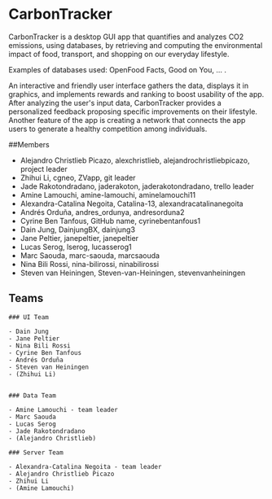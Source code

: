 # CarbonTracker

CarbonTracker is a desktop GUI app that quantifies and analyzes CO2 emissions, using databases, by retrieving and computing the environmental impact
of food, transport, and shopping on our everyday lifestyle.

Examples of databases used: OpenFood Facts, Good on You, ... .

An interactive and friendly user interface gathers the data, displays it in graphics, and implements rewards and ranking to boost usability of the app.
After analyzing the user's input data, CarbonTracker provides a personalized feedback proposing specific improvements on their lifestyle.
Another feature of the app is creating a network that connects the app users to generate a healthy competition among individuals.

##Members

- Alejandro Christlieb Picazo, alexchristlieb, alejandrochristliebpicazo, project leader
- Zhihui Li, cgneo, ZVapp, git leader
- Jade Rakotondradano, jaderakoton, jaderakotondradano, trello leader
- Amine Lamouchi, amine-lamouchi, aminelamouchi11
- Alexandra-Catalina Negoita, Catalina-13, alexandracatalinanegoita
- Andrés Orduña, andres_ordunya, andresorduna2
- Cyrine Ben Tanfous, GitHub name, cyrinebentanfous1
- Dain Jung, DainjungBX, dainjung3
- Jane Peltier, janepeltier, janepeltier
- Lucas Serog, lserog, lucasserog1
- Marc Saouda, marc-saouda, marcsaouda
- Nina Bili Rossi, nina-bilirossi, ninabilirossi
- Steven van Heiningen, Steven-van-Heiningen, stevenvanheiningen

## Teams

    ### UI Team

    - Dain Jung
    - Jane Peltier
    - Nina Bili Rossi
    - Cyrine Ben Tanfous
    - Andrés Orduña
    - Steven van Heiningen
    - (Zhihui Li)


    ### Data Team

    - Amine Lamouchi - team leader
    - Marc Saouda
    - Lucas Serog
    - Jade Rakotondradano
    - (Alejandro Christlieb)

    ### Server Team

    - Alexandra-Catalina Negoita - team leader
    - Alejandro Christlieb Picazo
    - Zhihui Li
    - (Amine Lamouchi)
